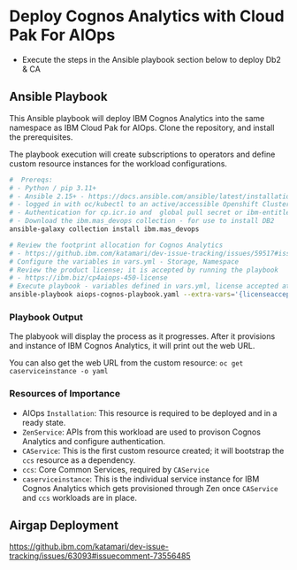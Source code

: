 # Deploy Cognos Analytics with Cloud Pak For AIOps


- Execute the steps in the Ansible playbook section below to deploy Db2 & CA

## Ansible Playbook

This Ansible playbook will deploy IBM Cognos Analytics into the same namespace as IBM Cloud Pak for AIOps.
Clone the repository, and install the prerequisites.

The playbook execution will create subscriptions to operators and define custom resource instances for the workload configurations.


```sh
#  Prereqs: 
# - Python / pip 3.11+
# - Ansible 2.15+ - https://docs.ansible.com/ansible/latest/installation_guide/intro_installation.html
# - logged in with oc/kubectl to an active/accessible Openshift Cluster; it will use the local kubeconfig to perform the actions
# - Authentication for cp.icr.io and  global pull secret or ibm-entitlement-key; global pull secret is preferred due to CP4D services in use
# - Download the ibm.mas_devops collection - for use to install DB2
ansible-galaxy collection install ibm.mas_devops

# Review the footprint allocation for Cognos Analytics
# - https://github.ibm.com/katamari/dev-issue-tracking/issues/59517#issuecomment-71989107
# Configure the variables in vars.yml - Storage, Namespace
# Review the product license; it is accepted by running the playbook
# - https://ibm.biz/cp4aiops-450-license
# Execute playbook - variables defined in vars.yml, license accepted at command execution
ansible-playbook aiops-cognos-playbook.yaml --extra-vars='{licenseaccept: true}'
```

### Playbook Output
The plabyook will display the process as it progresses. After it provisions and instance of IBM Cognos Analytics, it will print out the web URL. 

You can also get the web URL from the custom resource:
`oc get caserviceinstance -o yaml`

### Resources of Importance
- AIOps `Installation`: This resource is required to be deployed and in a ready state.
- `ZenService`: APIs from this workload are used to provison Cognos Analytics and configure authentication.
- `CAService`: This is the first custom resource created; it will bootstrap the `ccs` resource as a dependency.
- `ccs`: Core Common Services, required by `CAService`
- `caserviceinstance`: This is the individual service instance for IBM Cognos Analytics which gets provisioned through Zen once `CAService` and `ccs` workloads are in place.

## Airgap Deployment
https://github.ibm.com/katamari/dev-issue-tracking/issues/63093#issuecomment-73556485
